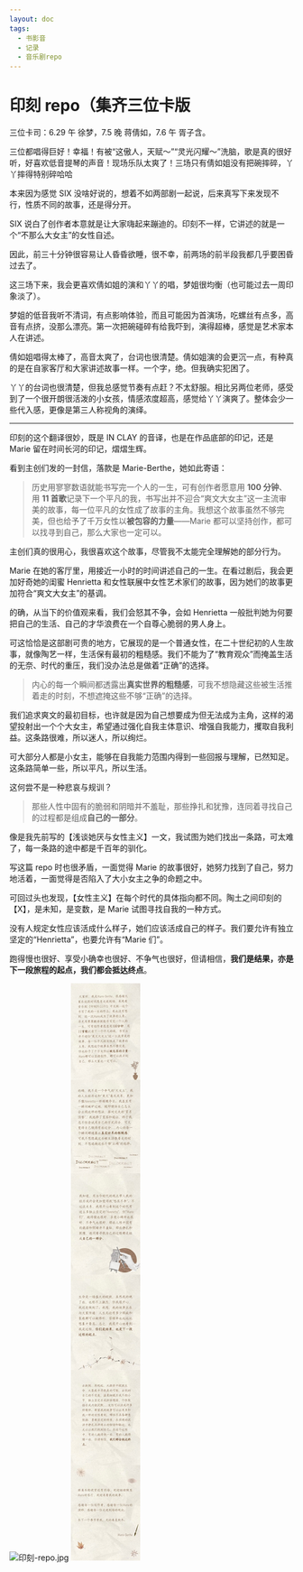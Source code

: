 ```yaml
---
layout: doc
tags:
  - 书影音
  - 记录
  - 音乐剧repo
---
```


# 印刻 repo（集齐三位卡版

三位卡司：6.29 午 徐梦，7.5 晚 蒋倩如，7.6 午 胥子含。

三位都唱得巨好！幸福！有被“这傲人，天赋～”“灵光闪耀～”洗脑，歌是真的很好听，好喜欢低音提琴的声音！现场乐队太爽了！三场只有倩如姐没有把碗摔碎，丫丫摔得特别碎哈哈

本来因为感觉 SIX 没啥好说的，想着不如两部剧一起说，后来真写下来发现不行，性质不同的故事，还是得分开。

SIX 说白了创作者本意就是让大家嗨起来蹦迪的。印刻不一样，它讲述的就是一个“不那么大女主”的女性自述。

因此，前三十分钟很容易让人昏昏欲睡，很不幸，前两场的前半段我都几乎要困昏过去了。

这三场下来，我会更喜欢倩如姐的演和丫丫的唱，梦姐很均衡（也可能过去一周印象淡了）。

梦姐的低音我听不清词，有点影响体验，而且可能因为首演场，吃螺丝有点多，高音有点挤，没那么漂亮。第一次把碗碰碎有给我吓到，演得超棒，感觉是艺术家本人在讲述。

倩如姐唱得太棒了，高音太爽了，台词也很清楚。倩如姐演的会更沉一点，有种真的是在自家客厅和大家讲述故事一样。一个字，绝。但我确实犯困了。

丫丫的台词也很清楚，但我总感觉节奏有点赶？不太舒服。相比另两位老师，感受到了一个很开朗很活泼的小女孩，情感浓度超高，感觉给丫丫演爽了。整体会少一些代入感，更像是第三人称视角的演绎。

---

印刻的这个翻译很妙，既是 IN CLAY 的音译，也是在作品底部的印记，还是 Marie 留在时间长河的印记，熠熠生辉。

看到主创们发的一封信，落款是 Marie-Berthe，她如此寄语：

> 历史用寥寥数语就能书写完一个人的一生，可有创作者愿意用 **100 分钟**、用 **11 首歌**记录下一个平凡的我，书写出并不迎合“爽文大女主”这一主流审美的故事，每一位平凡的女性成了故事的主角。我想这个故事虽然不够完美，但也给予了千万女性以**被包容的力量**——Marie 都可以坚持创作，都可以找寻到自己，那么大家也一定可以。

主创们真的很用心，我很喜欢这个故事，尽管我不太能完全理解她的部分行为。

Marie 在她的客厅里，用接近一小时的时间讲述自己的一生。在看过剧后，我会更加好奇她的闺蜜 Henrietta 和女性联展中女性艺术家们的故事，因为她们的故事更加符合“爽文大女主”的基调。

的确，从当下的价值观来看，我们会怒其不争，会如 Henrietta 一般批判她为何要把自己的生活、自己的才华浪费在一个自尊心脆弱的男人身上。

可这恰恰是这部剧可贵的地方，它展现的是一个普通女性，在二十世纪初的人生故事，就像陶艺一样，生活保有最初的粗糙感。我们不能为了“教育观众”而掩盖生活的无奈、时代的重压，我们没办法总是做着“正确”的选择。

> 内心的每一个瞬间都透露出**真实世界的粗糙感**，可我不想隐藏这些被生活推着走的时刻，不想遮掩这些不够“正确”的选择。

我们追求爽文的最初目标，也许就是因为自己想要成为但无法成为主角，这样的渴望投射出一个个大女主，希望通过强化自我主体意识、增强自我能力，攫取自我利益。这条路很难，所以迷人，所以绚烂。

可大部分人都是小女主，能够在自我能力范围内得到一些回报与理解，已然知足。这条路简单一些，所以平凡，所以生活。

这何尝不是一种悲哀与规训？

> 那些人性中固有的脆弱和阴暗并不羞耻，那些挣扎和犹豫，连同着寻找自己的过程都是组成**自己的一部分**。

像是我先前写的【浅谈她厌与女性主义】一文，我试图为她们找出一条路，可太难了，每一条路的途中都是千百年的驯化。

写这篇 repo 时也很矛盾，一面觉得 Marie 的故事很好，她努力找到了自己，努力地活着，一面觉得是否陷入了大小女主之争的命题之中。

可回过头也发现，【女性主义】在每个时代的具体指向都不同。陶土之间印刻的【X】，是未知，是变数，是 Marie 试图寻找自我的一种方式。

没有人规定女性应该活成什么样子，她们应该活成自己的样子。我们要允许有独立坚定的“Henrietta”，也要允许有“Marie 们”。

跑得慢也很好、享受小确幸也很好、不争气也很好，但请相信，**我们是结果，亦是下一段旅程的起点，我们都会抵达终点**。

![印刻-repo.jpg](../public/印刻-repo.jpg)
![Marie.jpeg](../public/Marie.jpeg)

